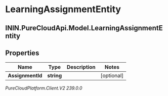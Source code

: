 # LearningAssignmentEntity

## ININ.PureCloudApi.Model.LearningAssignmentEntity

## Properties

|Name | Type | Description | Notes|
|------------ | ------------- | ------------- | -------------|
| **AssignmentId** | **string** |  | [optional] |



_PureCloudPlatform.Client.V2 239.0.0_
